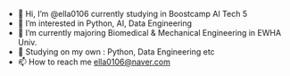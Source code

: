 - 👋 Hi, I’m @ella0106 currently studying in Boostcamp AI Tech 5
- 👀 I’m interested in Python, AI, Data Engineering
- 🌱 I’m currently majoring Biomedical & Mechanical Engineering in EWHA Univ.
- 💞️ Studying on my own : Python, Data Engineering etc
- 📫 How to reach me ella0106@naver.com

<!---
ella0106/ella0106 is a ✨ special ✨ repository because its `README.md` (this file) appears on your GitHub profile.
You can click the Preview link to take a look at your changes.
--->
